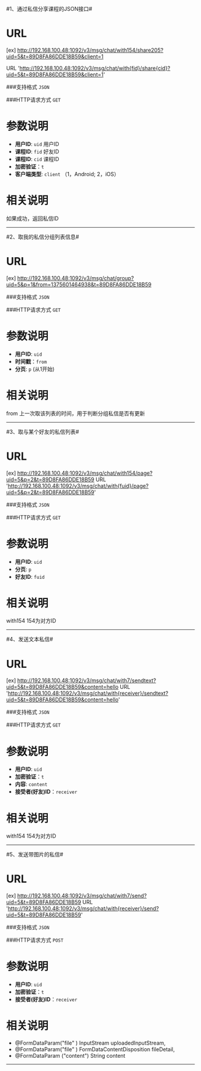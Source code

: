 #1、通过私信分享课程的JSON接口#

URL
====
[ex] http://192.168.100.48:1092/v3/msg/chat/with154/share205?uid=5&t=89D8FA86DDE18B59&client=1

URL 'http://192.168.100.48:1092/v3/msg/chat/with{fid}/share{cid}?uid=5&t=89D8FA86DDE18B59&client=1'

###支持格式 `JSON`

###HTTP请求方式 `GET`

参数说明
====

+ **用户ID**: `uid` 用户ID
+ **课程ID**: `fid` 好友ID
+ **课程ID**: `cid` 课程ID
+ **加密验证**：`t`  
+ **客户端类型**: `client`  （1，Android; 2，iOS）

相关说明
===
如果成功，返回私信ID

******

#2、取我的私信分组列表信息#

URL
====
[ex] http://192.168.100.48:1092/v3/msg/chat/group?uid=5&p=1&from=1375601464938&t=89D8FA86DDE18B59

###支持格式 `JSON`

###HTTP请求方式 `GET`

参数说明
====

+ **用户ID**: `uid` 
+ **时间戳**：`from` 
+ **分页**: `p` (从1开始)

相关说明
===
from 上一次取该列表的时间，用于判断分组私信是否有更新

******

#3、取与某个好友的私信列表#

URL
====
[ex] http://192.168.100.48:1092/v3/msg/chat/with154/page?uid=5&p=2&t=89D8FA86DDE18B59
URL 'http://192.168.100.48:1092/v3/msg/chat/with{fuid}/page?uid=5&p=2&t=89D8FA86DDE18B59'

###支持格式 `JSON`

###HTTP请求方式 `GET`

参数说明
====

+ **用户ID**: `uid`  
+ **分页**: `p`
+ **好友ID**: `fuid`

相关说明
===
with154 154为对方ID

******

#4、发送文本私信#

URL
====
[ex] http://192.168.100.48:1092/v3/msg/chat/with7/sendtext?uid=5&t=89D8FA86DDE18B59&content=hello
URL 'http://192.168.100.48:1092/v3/msg/chat/with{receiver}/sendtext?uid=5&t=89D8FA86DDE18B59&content=hello'

###支持格式 `JSON`

###HTTP请求方式 `GET`

参数说明
====

+ **用户ID**: `uid` 
+ **加密验证**：`t`  
+ **内容**: `content`
+ **接受者(好友)ID**：`receiver`  

相关说明
===
with154 154为对方ID

******

#5、发送带图片的私信#

URL
====
[ex] http://192.168.100.48:1092/v3/msg/chat/with7/send?uid=5&t=89D8FA86DDE18B59
URL 'http://192.168.100.48:1092/v3/msg/chat/with{receiver}/send?uid=5&t=89D8FA86DDE18B59'

###支持格式 `JSON`

###HTTP请求方式 `POST`

参数说明
====

+ **用户ID**: `uid` 
+ **加密验证**：`t`  
+ **接受者(好友)ID**：`receiver`  

相关说明
===
+ @FormDataParam("file" ) InputStream uploadedInputStream,
+ @FormDataParam("file" ) FormDataContentDisposition fileDetail,
+ @FormDataParam ("content") String content

******
